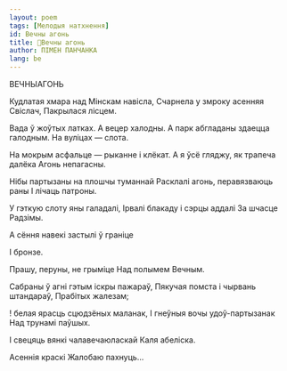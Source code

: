 ```yaml
---
layout: poem
tags: [Мелодыя натхнення]
id: Вечны агонь
title: 🚧Вечны агонь
author: ПІМЕН ПАНЧАНКА
lang: be
---
```



 
ВЕЧНЫАГОНЬ

Кудлатая хмара над Мінскам навісла, Счарнела у змроку асенняя Свіслач, Пакрылася лісцем.

Вада ў жоўтых латках. А вецер халодны. А парк абгладаны здаецца галодным. На вуліцах — слота.

На мокрым асфальце — рыканне і клёкат. А я ўсё гляджу, як трапеча далёка Агонь непагасны.

Нібы партызаны на плошчы туманнай Расклалі агонь, перавязваюць раны I лічаць патроны.

У гэткую слоту яны галадалі, Ірвалі блакаду і сэрцы аддалі За шчасце Радзімы.

А сёння навекі застылі ў граніце

I бронзе.

Прашу, перуны, не грыміце Над полымем Вечным.

Сабраны ў агні гэтым іскры пажараў, Пякучая помста і чырвань штандараў, Прабітых жалезам;

! белая ярасць сцюдзёных маланак, I гнеўныя вочы удоў-партызанак Над трунамі паўшых.

I свецяць вянкі чалавечаюласкай Каля абеліска.

Асеннія краскі Жалобаю пахнуць...
